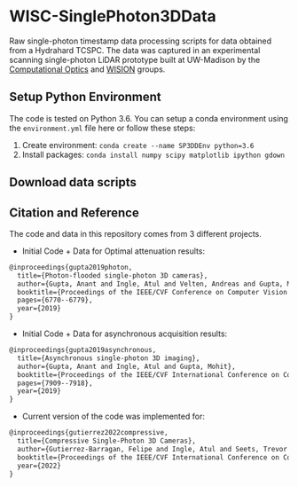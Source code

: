 # WISC-SinglePhoton3DData

Raw single-photon timestamp data processing scripts for data obtained from a Hydrahard TCSPC. The data was captured in an experimental scanning single-photon LiDAR prototype built at UW-Madison by the [Computational Optics](http://compoptics.wisc.edu/) and [WISION](https://wisionlab.cs.wisc.edu/) groups.

## Setup Python Environment

The code is tested on Python 3.6. You can setup a conda environment using the `environment.yml` file here or follow these steps:

1. Create environment: `conda create --name SP3DDEnv python=3.6`
2. Install packages: `conda install numpy scipy matplotlib ipython gdown`

## Download data scripts

## Citation and Reference

The code and data in this repository comes from 3 different projects.

* Initial Code + Data for Optimal attenuation results:

```latex
@inproceedings{gupta2019photon,
  title={Photon-flooded single-photon 3D cameras},
  author={Gupta, Anant and Ingle, Atul and Velten, Andreas and Gupta, Mohit},
  booktitle={Proceedings of the IEEE/CVF Conference on Computer Vision and Pattern Recognition},
  pages={6770--6779},
  year={2019}
}
```

* Initial Code + Data for asynchronous acquisition results:

```latex
@inproceedings{gupta2019asynchronous,
  title={Asynchronous single-photon 3D imaging},
  author={Gupta, Anant and Ingle, Atul and Gupta, Mohit},
  booktitle={Proceedings of the IEEE/CVF International Conference on Computer Vision},
  pages={7909--7918},
  year={2019}
}
```

* Current version of the code was implemented for:

```latex
@inproceedings{gutierrez2022compressive,
  title={Compressive Single-Photon 3D Cameras},
  author={Gutierrez-Barragan, Felipe and Ingle, Atul and Seets, Trevor and Gupta, Mohit and Velten, Andreas},
  booktitle={Proceedings of the IEEE/CVF International Conference on Computer Vision},
  year={2022}
}
```
